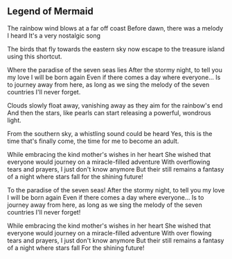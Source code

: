 
Legend of Mermaid
-------------------------
The rainbow wind blows at a far off coast
Before dawn, there was a melody I heard
It's a very nostalgic song

The birds that fly towards the eastern sky
now escape to the treasure island using this shortcut.

Where the paradise of the seven seas lies
After the stormy night, to tell you my love I will be born again
Even if there comes a day where everyone...
Is to journey away from here, as long as we sing the melody of the seven countries
I'll never forget.

Clouds slowly float away, vanishing away as they aim for the rainbow's end
And then the stars, like pearls
can start releasing a powerful, wondrous light.

From the southern sky, a whistling sound could be heard
Yes, this is the time that's finally come, the time for me to become an adult.

While embracing the kind mother's wishes in her heart
She wished that everyone would journey on a miracle-filled adventure
With overflowing tears and prayers, I just don't know anymore
But their still remains a fantasy of a night where stars fall for the shining future!

To the paradise of the seven seas!
After the stormy night, to tell you my love I will be born again
Even if there comes a day where everyone...
Is to journey away from here, as long as we sing the melody of the seven countries
I'll never forget!

While embracing the kind mother's wishes in her heart
She wished that everyone would journey on a miracle-filled adventure
With over flowing tears and prayers, I just don't know anymore
But their still remains a fantasy of a night where stars fall
For the shining future!
